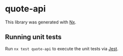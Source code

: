 # quote-api

This library was generated with [Nx](https://nx.dev).

## Running unit tests

Run `nx test quote-api` to execute the unit tests via [Jest](https://jestjs.io).
